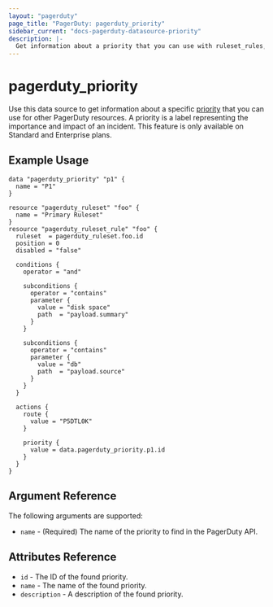 ```yaml
---
layout: "pagerduty"
page_title: "PagerDuty: pagerduty_priority"
sidebar_current: "docs-pagerduty-datasource-priority"
description: |-
  Get information about a priority that you can use with ruleset_rules, etc.
---
```


# pagerduty\_priority

Use this data source to get information about a specific [priority][1] that you can use for other PagerDuty resources. A priority is a label representing the importance and impact of an incident. This feature is only available on Standard and Enterprise plans.

## Example Usage

```hcl
data "pagerduty_priority" "p1" {
  name = "P1"
}

resource "pagerduty_ruleset" "foo" {
  name = "Primary Ruleset"
}
resource "pagerduty_ruleset_rule" "foo" {
  ruleset  = pagerduty_ruleset.foo.id
  position = 0
  disabled = "false"

  conditions {
    operator = "and"

    subconditions {
      operator = "contains"
      parameter {
        value = "disk space"
        path  = "payload.summary"
      }
    }

    subconditions {
      operator = "contains"
      parameter {
        value = "db"
        path  = "payload.source"
      }
    }
  }

  actions {
    route {
      value = "P5DTL0K"
    }

    priority {
      value = data.pagerduty_priority.p1.id
    }
  }
}
```

## Argument Reference

The following arguments are supported:

* `name` - (Required) The name of the priority to find in the PagerDuty API.

## Attributes Reference

* `id` - The ID of the found priority.
* `name` - The name of the found priority.
* `description` - A description of the found priority.

[1]: https://developer.pagerduty.com/api-reference/reference/REST/openapiv3.json/paths/~1priorities/get
